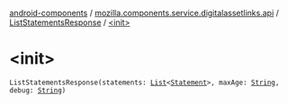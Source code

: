 [android-components](../../index.md) / [mozilla.components.service.digitalassetlinks.api](../index.md) / [ListStatementsResponse](index.md) / [&lt;init&gt;](./-init-.md)

# &lt;init&gt;

`ListStatementsResponse(statements: `[`List`](https://kotlinlang.org/api/latest/jvm/stdlib/kotlin.collections/-list/index.html)`<`[`Statement`](../../mozilla.components.service.digitalassetlinks/-statement/index.md)`>, maxAge: `[`String`](https://kotlinlang.org/api/latest/jvm/stdlib/kotlin/-string/index.html)`, debug: `[`String`](https://kotlinlang.org/api/latest/jvm/stdlib/kotlin/-string/index.html)`)`
